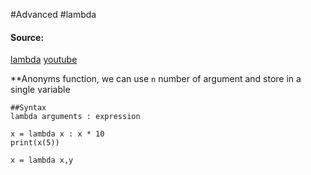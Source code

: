 #Advanced #lambda

#### Source: 
[lambda](https://www.learnpython.org/en/Lambda_functions)
[youtube](https://www.youtube.com/watch?v=3wIXSaOL0Mk)

**Anonyms function, we can use `n` number of argument and store in a single variable

```
##Syntax
lambda arguments : expression
```

```
x = lambda x : x * 10
print(x(5))

x = lambda x,y
```